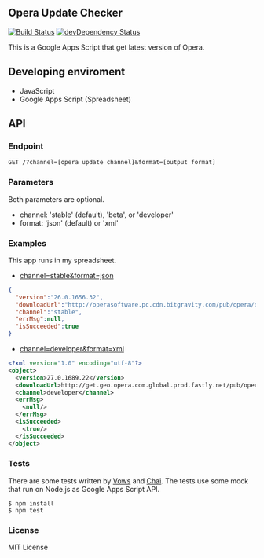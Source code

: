 Opera Update Checker
--------------------
[![Build Status](https://travis-ci.org/pine/OperaUpdateChecker.svg?branch=master)](https://travis-ci.org/pine/OperaUpdateChecker)
[![devDependency Status](https://david-dm.org/pine/OperaUpdateChecker/dev-status.svg)](https://david-dm.org/pine/OperaUpdateChecker#info=devDependencies)

This is a Google Apps Script that get latest version of Opera.

## Developing enviroment

- JavaScript
- Google Apps Script (Spreadsheet)

## API
### Endpoint

```
GET /?channel=[opera update channel]&format=[output format]
```

### Parameters
Both parameters are optional.

- channel: 'stable' (default), 'beta', or 'developer'
- format: 'json' (default) or 'xml'

### Examples
This app runs in my spreadsheet.

- [channel=stable&format=json](https://script.google.com/macros/s/AKfycbydMspXLOzC1Sm3ugkargF-S9pRzSsnAT_J_ywmNz9eGP-EpiP9/exec?channel=stable&format=json)
```json
{
  "version":"26.0.1656.32",
  "downloadUrl":"http://operasoftware.pc.cdn.bitgravity.com/pub/opera/desktop/26.0.1656.32/win/Opera_26.0.1656.32_Setup.exe",
  "channel":"stable",
  "errMsg":null,
  "isSucceeded":true
}
```
- [channel=developer&format=xml](https://script.google.com/macros/s/AKfycbydMspXLOzC1Sm3ugkargF-S9pRzSsnAT_J_ywmNz9eGP-EpiP9/exec?channel=developer&format=xml)
```xml
<?xml version="1.0" encoding="utf-8"?>
<object>
  <version>27.0.1689.22</version>
  <downloadUrl>http://get.geo.opera.com.global.prod.fastly.net/pub/opera/../opera-developer/27.0.1689.22/win/Opera_Developer_27.0.1689.22_Setup.exe</downloadUrl>
  <channel>developer</channel>
  <errMsg>
    <null/>
  </errMsg>
  <isSucceeded>
    <true/>
  </isSucceeded>
</object>
```

### Tests
There are some tests written by [Vows](http://vowsjs.org/) and [Chai](http://vowsjs.org/). The tests use some mock that run on Node.js as Google Apps Script API.

```
$ npm install
$ npm test
```

### License
MIT License
